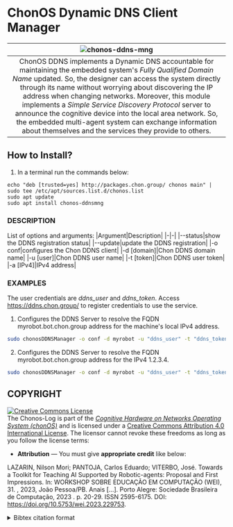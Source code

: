 # ChonOS Dynamic DNS Client Manager 

|![chonos-ddns-mng]()|
|:--:|
|ChonOS DDNS implements a Dynamic DNS accountable for maintaining the embedded system's _Fully Qualified Domain Name_ updated. So, the designer can access the system directly through its name without worrying about discovering the IP address when changing networks. Moreover, this module implements a _Simple Service Discovery Protocol_ server to announce the cognitive device into the local area network. So, the embedded multi-agent system can exchange information about themselves and the services they provide to others.|

## How to Install?
1) In a terminal run the commands below:

```console
echo "deb [trusted=yes] http://packages.chon.group/ chonos main" | sudo tee /etc/apt/sources.list.d/chonos.list
sudo apt update
sudo apt install chonos-ddnsmng
```

### DESCRIPTION

List of options and arguments:
|Argument|Description|
|-|-|
|\--status|show the DDNS registration status|
|\--update|update the DDNS registration|
|-o conf|configures the Chon DDNS client|
|-d \[domain\]|Chon DDNS domain name|
|-u \[user\]|Chon DDNS user name|
|-t \[token\]|Chon DDNS user token|
|-a \[IPv4\]|IPv4 address|

### EXAMPLES

The user credentials are _ddns_user_ and _ddns_token_.
Access https://ddns.chon.group/ to register credentials to use the service.

1. Configures the DDNS Server to resolve the FQDN myrobot.bot.chon.group address for the machine\'s local IPv4 address.
```sh
sudo chonosDDNSManager -o conf -d myrobot -u "ddns_user" -t "ddns_token"
```

2. Configures the DDNS Server to resolve the FQDN myrobot.bot.chon.group address for the IPv4 1.2.3.4.
```sh
sudo chonosDDNSManager -o conf -d myrobot -u "ddns_user" -t "ddns_token" -a "1.2.3.4"
```


## COPYRIGHT
<a rel="license" href="http://creativecommons.org/licenses/by/4.0/"><img alt="Creative Commons License" style="border-width:0" src="https://i.creativecommons.org/l/by/4.0/88x31.png" /></a><br />The Chonos-Log is part of the [_Cognitive Hardware on Networks Operating
System (chonOS)_](http://os.chon.group/) and is licensed under a <a rel="license" href="http://creativecommons.org/licenses/by/4.0/">Creative Commons Attribution 4.0 International License</a>. The licensor cannot revoke these freedoms as long as you follow the license terms:

* __Attribution__ — You must give __appropriate credit__ like below:

LAZARIN, Nilson Mori; PANTOJA, Carlos Eduardo; VITERBO, José. Towards a Toolkit for Teaching AI Supported by Robotic-agents: Proposal and First Impressions. In: WORKSHOP SOBRE EDUCAÇÃO EM COMPUTAÇÃO (WEI), 31. , 2023, João Pessoa/PB. Anais [...]. Porto Alegre: Sociedade Brasileira de Computação, 2023 . p. 20-29. ISSN 2595-6175. DOI: https://doi.org/10.5753/wei.2023.229753.


<details>
<summary> Bibtex citation format</summary>

```
@inproceedings{chonOS,
 author = {Nilson Lazarin and Carlos Pantoja and José Viterbo},
 title = { Towards a Toolkit for Teaching AI Supported by Robotic-agents: Proposal and First Impressions},
 booktitle = {Anais do XXXI Workshop sobre Educação em Computação},
 location = {João Pessoa/PB},
 year = {2023},
 issn = {2595-6175},
 pages = {20--29},
 publisher = {SBC},
 address = {Porto Alegre, RS, Brasil},
 doi = {10.5753/wei.2023.229753},
 url = {https://sol.sbc.org.br/index.php/wei/article/view/24887}
}

```
</details>
